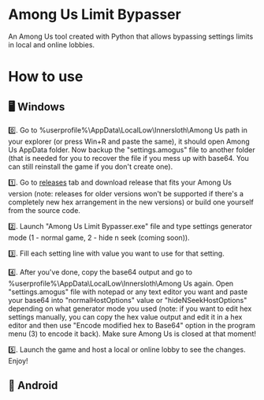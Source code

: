 # Among Us Limit Bypasser
An Among Us tool created with Python that allows bypassing settings limits in local and online lobbies.

# How to use
## 🖥 Windows
0️⃣. Go to %userprofile%\AppData\LocalLow\Innersloth\Among Us path in your explorer (or press Win+R and paste the same), it should open Among Us AppData folder. Now backup the "settings.amogus" file to another folder (that is needed for you to recover the file if you mess up with base64. You can still reinstall the game if you don't create one).

1️⃣. Go to [releases](https://github.com/Zaxerf1234/AmongUsLimitBypasser/releases) tab and download release that fits your Among Us version (note: releases for older versions won't be supported if there's a completely new hex arrangement in the new versions) or build one yourself from the source code.

2️⃣. Launch "Among Us Limit Bypasser.exe" file and type settings generator mode (1 - normal game, 2 - hide n seek (coming soon)).

3️⃣. Fill each setting line with value you want to use for that setting.

4️⃣. After you've done, copy the base64 output and go to %userprofile%\AppData\LocalLow\Innersloth\Among Us again. Open "settings.amogus" file with notepad or any text editor you want and paste your base64 into "normalHostOptions" value or "hideNSeekHostOptions" depending on what generator mode you used (note: if you want to edit hex settings manually, you can copy the hex value output and edit it in a hex editor and then use "Encode modified hex to Base64" option in the program menu (3) to encode it back). Make sure Among Us is closed at that moment!

5️⃣. Launch the game and host a local or online lobby to see the changes. Enjoy!

## 📱 Android
